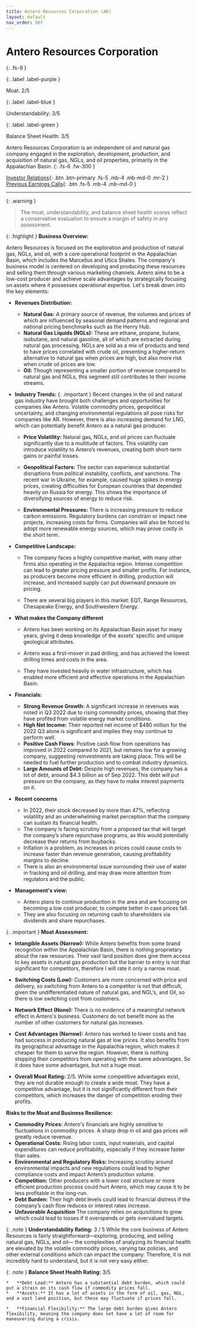 ```yaml
---
title: Antero Resources Corporation (AR)
layout: default
nav_order: 967
---
```


# Antero Resources Corporation
{: .fs-9 }

{: .label .label-purple }

Moat: 2/5

{: .label .label-blue }

Understandability: 3/5

{: .label .label-green }

Balance Sheet Health: 3/5

Antero Resources Corporation is an independent oil and natural gas company engaged in the exploration, development, production, and acquisition of natural gas, NGLs, and oil properties, primarily in the Appalachian Basin.
{: .fs-6 .fw-300 }

[Investor Relations](https://www.google.com/search?q=AR+investor+relations){: .btn .btn-primary .fs-5 .mb-4 .mb-md-0 .mr-2 }
[Previous Earnings Calls](https://discountingcashflows.com/company/AR/transcripts/){: .btn .fs-5 .mb-4 .mb-md-0 }

---

{: .warning }
>The moat, understandability, and balance sheet health scores reflect a conservative evaluation to ensure a margin of safety in any assessment.



{: .highlight }
**Business Overview:**

Antero Resources is focused on the exploration and production of natural gas, NGLs, and oil, with a core operational footprint in the Appalachian Basin, which includes the Marcellus and Utica Shales. The company's business model is centered on developing and producing these resources and selling them through various marketing channels. Antero aims to be a low-cost producer and achieve scale advantages by strategically focusing on assets where it possesses operational expertise. Let's break down into the key elements:

*   **Revenues Distribution:**

    *   **Natural Gas:** A primary source of revenue, the volumes and prices of which are influenced by seasonal demand patterns and regional and national pricing benchmarks such as the Henry Hub.
    *   **Natural Gas Liquids (NGLs):** These are ethane, propane, butane, isobutane, and natural gasoline, all of which are extracted during natural gas processing. NGLs are sold as a mix of products and tend to have prices correlated with crude oil, presenting a higher-return alternative to natural gas when prices are high, but also more risk when crude oil prices are low.
    *   **Oil:** Though representing a smaller portion of revenue compared to natural gas and NGLs, this segment still contributes to their income streams.

*   **Industry Trends:**
{: .important }
Recent changes in the oil and natural gas industry have brought both challenges and opportunities for companies like Antero. Volatile commodity prices, geopolitical uncertainty, and changing environmental regulations all pose risks for companies like AR. However, there is also increasing demand for LNG, which can potentially benefit Antero as a natural gas producer.
    *   **Price Volatility:** Natural gas, NGLs, and oil prices can fluctuate significantly due to a multitude of factors. This volatility can introduce volatility to Antero’s revenues, creating both short-term gains or painful losses.

    *   **Geopolitical Factors:** The sector can experience substantial disruptions from political instability, conflicts, and sanctions. The recent war in Ukraine, for example, caused huge spikes in energy prices, creating difficulties for European countries that depended heavily on Russia for energy. This shows the importance of diversifying sources of energy to reduce risk. 
    *   **Environmental Pressures:** There is increasing pressure to reduce carbon emissions. Regulatory burdens can constrain or impact new projects, increasing costs for firms. Companies will also be forced to adopt more renewable energy sources, which may prove costly in the short term.
  
*   **Competitive Landscape:**
    *   The company faces a highly competitive market, with many other firms also operating in the Appalachia region. Intense competition can lead to greater pricing pressure and smaller profits. For instance, as producers become more efficient in drilling, production will increase, and increased supply can put downward pressure on pricing.

    *   There are several big players in this market: EQT, Range Resources, Chesapeake Energy, and Southwestern Energy.
*  **What makes the Company different**
    *   Antero has been working on its Appalachian Basin asset for many years, giving it deep knowledge of the assets’ specific and unique geological attributes.
    *   Antero was a first-mover in pad drilling, and has achieved the lowest drilling times and costs in the area.

    *   They have invested heavily in water infrastructure, which has enabled more efficient and effective operations in the Appalachian Basin.

*   **Financials:**

    *   **Strong Revenue Growth:** A significant increase in revenues was noted in Q3 2022 due to rising commodity prices, showing that they have profited from volatile energy market conditions.
    *   **High Net Income:** Their reported net income of $480 million for the 2022 Q3 alone is significant and implies they may continue to perform well.
    *   **Positive Cash Flows**: Positive cash flow from operations has improved in 2022 compared to 2021, but remains low for a growing company, suggesting reinvestments are taking place. This will be needed to fuel further production and to combat industry dynamics.
    *  **Large Amounts of Debt:** Despite high revenues, the company has a lot of debt, around $4.3 billion as of Sep 2022. This debt will put pressure on the company, as they have to make interest payments on it.
* **Recent concerns**
    *  In 2022, their stock decreased by more than 47%, reflecting volatility and an underwhelming market perception that the company can sustain its financial health.
    *   The company is facing scrutiny from a proposed tax that will target the company’s share repurchase programs, as this would potentially decrease their returns from buybacks.
    *   Inflation is a problem, as increases in prices could cause costs to increase faster than revenue generation, causing profitability margins to decline.
    *   There is also an environmental issue surrounding their use of water in fracking and oil drilling, and may draw more attention from regulators and the public.

*  **Management's view:**
    *   Antero plans to continue production in the area and are focusing on becoming a low cost producer, to compete better in case prices fall.
    *   They are also focusing on returning cash to shareholders via dividends and share repurchases.

{: .important }
**Moat Assessment:**
*   **Intangible Assets (Narrow):** While Antero benefits from some brand recognition within the Appalachian Basin, there is nothing proprietary about the raw resources. Their vast land position does give them access to key assets in natural gas production but the barrier to entry is not that significant for competitors, therefore I will rate it only a narrow moat.

*   **Switching Costs (Low):** Customers are more concerned with price and delivery, so switching from Antero to a competitor is not that difficult, given the undifferentiated nature of natural gas, and NGL’s, and Oil, so there is low switching cost from customers.
*   **Network Effect (None):** There is no evidence of a meaningful network effect in Antero's business. Customers do not benefit more as the number of other customers for natural gas increases.
*  **Cost Advantages (Narrow):** Antero has worked to lower costs and has had success in producing natural gas at low prices. It also benefits from its geographical advantage in the Appalachia region, which makes it cheaper for them to serve the region. However, there is nothing stopping their competitors from operating with the same advantages. So it does have some advantages, but not a huge moat.
  *   **Overall Moat Rating:** 2/5. While some competitive advantages exist, they are not durable enough to create a wide moat. They have a competitive advantage, but it is not significantly different from their competitors, which increases the danger of competition eroding their profits.

**Risks to the Moat and Business Resilience:**

*   **Commodity Prices:** Antero's financials are highly sensitive to fluctuations in commodity prices. A sharp drop in oil and gas prices will greatly reduce revenue.
*   **Operational Costs:** Rising labor costs, input materials, and capital expenditures can reduce profitability, especially if they increase faster than sales.
*   **Environmental and Regulatory Risks:** Increasing scrutiny around environmental impacts and new regulations could lead to higher compliance costs and impact Antero’s production volume.
*   **Competition:** Other producers with a lower cost structure or more efficient production process could hurt Antero, which may cause it to be less profitable in the long-run.
*   **Debt Burden:** Their high debt levels could lead to financial distress if the company’s cash flow reduces or interest rates increase.
*   **Unfavorable Acquisition** The company relies on acquisitions to grow which could lead to losses if it overspends or gets overvalued targets.

{: .note }
**Understandability Rating:** 3 / 5
While the core business of Antero Resources is fairly straightforward—exploring, producing, and selling natural gas, NGLs, and oil— the complexities of analyzing its financial health are elevated by the volatile commodity prices, varying tax policies, and other external conditions which can impact the company. Therefore, it is not incredibly hard to understand, but it is not very easy either.

{: .note }
**Balance Sheet Health Rating:** 3/5

    *   **Debt Load:** Antero has a substantial debt burden, which could put a strain on its cash flow if commodity prices fall.
    *   **Assets:** It has a lot of assets in the form of oil, gas, NGL, and a vast land position, but these may fluctuate if prices fall.

    *   **Financial Flexibility:** The large debt burden gives Antero flexibility, meaning the company does not have a lot of room for maneuvering during a crisis.

